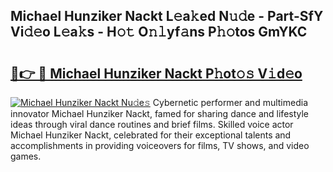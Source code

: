 ## Michael Hunziker Nackt L𝚎a𝚔ed N𝚞𝚍e - Part-SfY Vi𝚍𝚎o L𝚎a𝚔s - H𝚘𝚝 O𝚗𝚕yf𝚊ns P𝚑𝚘tos GmYKC

# <h2><a href="http://kf8nra1.oniu.top/?m=Michael+Hunziker+Nackt">🔗👉 🔴 Michael Hunziker Nackt P𝚑ot𝚘𝚜 V𝚒d𝚎o</a></h2>

[![Michael Hunziker Nackt Nu𝚍e𝚜](https://i.imgur.com/0qMVB7G.gif)](http://kf8nra1.oniu.top/?m=Michael+Hunziker+Nackt)
Cybernetic performer and multimedia innovator Michael Hunziker Nackt, famed for sharing dance and lifestyle ideas through viral dance routines and brief films. Skilled voice actor Michael Hunziker Nackt, celebrated for their exceptional talents and accomplishments in providing voiceovers for films, TV shows, and video games.  
